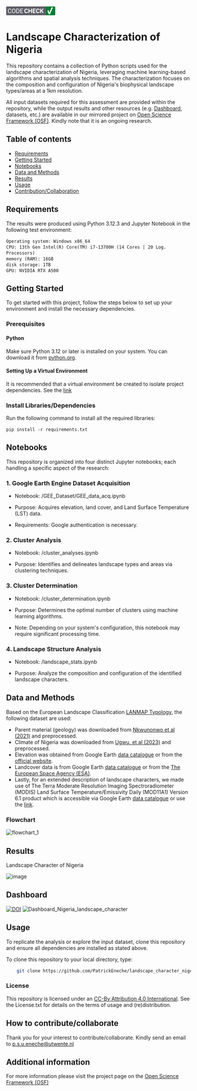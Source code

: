 [![DOI](https://github.com/codecheckers/codecheckers.github.io/blob/master/badges/codecheck-badge.png)](https://doi.org/10.17605/OSF.IO/MWBUQ)
# Landscape Characterization of Nigeria

This repository contains a collection of Python scripts used for the landscape characterization of Nigeria, leveraging machine learning-based algorithms and spatial analysis techniques. The characterization focuses on the composition and configuration of Nigeria's biophysical landscape types/areas at a 1km resolution.

All input datasets required for this assessment are provided within the repository, while the output results and other resources (e.g. [Dashboard](https://doi.org/10.5281/zenodo.13880382), datasets, etc.) are available in our mirrored project on [Open Science Framework (OSF)](https://doi.org/10.17605/OSF.IO/E2K73). Kindly note that it is an ongoing research.

## Table of contents

* [Requirements](#requirements)
* [Getting Started](#getting-started)
* [Notebooks](#notebooks)
* [Data and Methods](#data-and-methods)
* [Results](#results)
* [Usage](#usage)
* [Contribution/Collaboration](#how-to-contributecollaborate)


## Requirements

The results were produced using Python 3.12.3 and Jupyter Notebook in the following test environment:

```
Operating system: Windows x86_64
CPU: 13th Gen Intel(R) Core(TM) i7-13700H (14 Cores | 20 Log. Processors)
memory (RAM): 16GB
disk storage: 1TB
GPU: NVIDIA RTX A500
```

## Getting Started

To get started with this project, follow the steps below to set up your environment and install the necessary dependencies.

### Prerequisites

#### Python

Make sure Python 3.12 or later is installed on your system. You can download it from [python.org](https://www.python.org/downloads/).

#### Setting Up a Virtual Environment

It is recommended that a virtual environment be created to isolate project dependencies. See the [link](https://packaging.python.org/en/latest/guides/installing-using-pip-and-virtual-environments/)

### Install Libraries/Dependencies

Run the following command to install all the required libraries:
```
pip install -r requirements.txt

```

## Notebooks

This repository is organized into four distinct Jupyter notebooks; each handling a specific aspect of the research:

### 1. Google Earth Engine Dataset Acquisition

* Notebook: /GEE_Dataset/GEE_data_acq.ipynb

* Purpose: Acquires elevation, land cover, and Land Surface Temperature (LST) data.

* Requirements: Google authentication is necessary.


### 2. Cluster Analysis

* Notebook: /cluster_analyses.ipynb

* Purpose: Identifies and delineates landscape types and areas via clustering techniques.


### 3. Cluster Determination

* Notebook: /cluster_determination.ipynb

* Purpose: Determines the optimal number of clusters using machine learning algorithms.

* Note: Depending on your system's configuration, this notebook may require significant processing time.


### 4. Landscape Structure Analysis

* Notebook: /landscape_stats.ipynb

* Purpose: Analyze the composition and configuration of the identified landscape characters.



## Data and Methods

Based on the European Landscape Classification [LANMAP Typology](http://dx.doi.org/10.1016/j.ecolind.2009.03.018), the following dataset are used:
* Parent material (geology) was downloaded from [Nkwunonwo et al (2021)](https://data.mendeley.com/datasets/zmrt6k83wk/1) and preprocessed.
* Climate of Nigeria was downloaded from [Ugwu, et al (2023)](https://doi.org/10.1016/j.sciaf.2023.e01670) and preprocessed.
* Elevation was obtained from Google Earth [data catalogue](https://developers.google.com/earth-engine/datasets/catalog/CGIAR_SRTM90_V4#description) or from the [official website](https://srtm.csi.cgiar.org).
* Landcover data is from Google Earth [data catalogue](https://developers.google.com/earth-engine/datasets/catalog/ESA_WorldCover_v200) or from the [The European Space Agency (ESA)](https://esa-worldcover.org).
* Lastly, for an extended description of landscape characters, we made use of The Terra Moderate Resolution Imaging Spectroradiometer (MODIS) Land Surface Temperature/Emissivity Daily (MOD11A1) Version 6.1 product which is accessible via Google Earth [data catalogue](https://developers.google.com/earth-engine/datasets/catalog/MODIS_061_MOD11A1#dois) or use the [link](https://doi.org/10.5067/MODIS/MOD11A1.061).

### Flowchart
![flowchart_1](https://github.com/user-attachments/assets/508e5006-f583-4249-bf4f-41d399527d69)



## Results

Landscape Character of Nigeria

![image](https://github.com/user-attachments/assets/b3a24f93-b883-48f2-9528-1f693dd3ead4)


## Dashboard
[![DOI](https://zenodo.org/badge/DOI/10.5281/zenodo.13880382.svg)](https://doi.org/10.5281/zenodo.13880382)
![Dashboard_Nigeria_landscape_character](https://github.com/user-attachments/assets/b582059a-c5dd-4f15-963b-fc1c7bcac6f6)



## Usage
To replicate the analysis or explore the input dataset, clone this repository and ensure all dependencies are installed as stated above.

To clone this repository to your local directory, type:

``` bash
    git clone https://github.com/PatrickEneche/landscape_character_nigeria.git.
```


### License

This repository is licensed under an [CC-By Attribution 4.0 International](https://creativecommons.org/licenses/by/4.0/legalcode). See the License.txt for details on the terms of usage and (re)distribution.


## How to contribute/collaborate

Thank you for your interest to contribute/collaborate. Kindly send an email to p.s.u.eneche@utwente.nl

## Additional information

For more information please visit the project page on the [Open Science Framework (OSF)](https://doi.org/10.17605/OSF.IO/E2K73)
